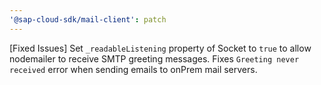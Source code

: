 ```yaml
---
'@sap-cloud-sdk/mail-client': patch
---
```


[Fixed Issues] Set `_readableListening` property of Socket to `true` to allow nodemailer to receive SMTP greeting messages. Fixes `Greeting never received` error when sending emails to onPrem mail servers.
